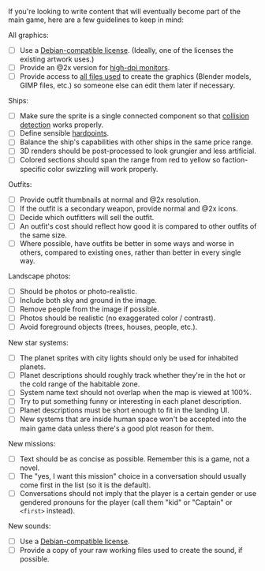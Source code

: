 If you're looking to write content that will eventually become part of the main game, here are a few guidelines to keep in mind:

All graphics:

- [ ] Use a [Debian-compatible license](https://wiki.debian.org/DFSGLicenses). (Ideally, one of the licenses the existing artwork uses.)
- [ ] Provide an @2x version for [high-dpi monitors](https://github.com/endless-sky/endless-sky-high-dpi).
- [ ] Provide access to [all files used](https://drive.google.com/open?id=0B9aK8dG39P29fkdBeUJjSXJYVDdjMEpkOXh3T1NDekFYaTEtbkdTdzVwX2NTUWVVT3BUWVk) to create the graphics (Blender models, GIMP files, etc.) so someone else can edit them later if necessary.

Ships:

- [ ] Make sure the sprite is a single connected component so that [collision detection](CollisionDetection) works properly.
- [ ] Define sensible [hardpoints](https://endless-sky.github.io/ship_builder.html).
- [ ] Balance the ship's capabilities with other ships in the same price range.
- [ ] 3D renders should be post-processed to look grungier and less artificial.
- [ ] Colored sections should span the range from red to yellow so faction-specific color swizzling will work properly.

Outfits:

- [ ] Provide outfit thumbnails at normal and @2x resolution.
- [ ] If the outfit is a secondary weapon, provide normal and @2x icons.
- [ ] Decide which outfitters will sell the outfit.
- [ ] An outfit's cost should reflect how good it is compared to other outfits of the same size.
- [ ] Where possible, have outfits be better in some ways and worse in others, compared to existing ones, rather than better in every single way.

Landscape photos:

- [ ] Should be photos or photo-realistic.
- [ ] Include both sky and ground in the image.
- [ ] Remove people from the image if possible.
- [ ] Photos should be realistic (no exaggerated color / contrast).
- [ ] Avoid foreground objects (trees, houses, people, etc.).

New star systems:

- [ ] The planet sprites with city lights should only be used for inhabited planets.
- [ ] Planet descriptions should roughly track whether they're in the hot or the cold range of the habitable zone.
- [ ] System name text should not overlap when the map is viewed at 100%.
- [ ] Try to put something funny or interesting in each planet description.
- [ ] Planet descriptions must be short enough to fit in the landing UI.
- [ ] New systems that are inside human space won't be accepted into the main game data unless there's a good plot reason for them.

New missions:

- [ ] Text should be as concise as possible. Remember this is a game, not a novel.
- [ ] The "yes, I want this mission" choice in a conversation should usually come first in the list (so it is the default).
- [ ] Conversations should not imply that the player is a certain gender or use gendered pronouns for the player (call them "kid" or "Captain" or `<first>` instead).

New sounds:

- [ ] Use a [Debian-compatible license](https://wiki.debian.org/DFSGLicenses).
- [ ] Provide a copy of your raw working files used to create the sound, if possible.